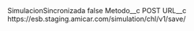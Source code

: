 <?xml version="1.0" encoding="UTF-8"?>
<CustomMetadata xmlns="http://soap.sforce.com/2006/04/metadata" xmlns:xsi="http://www.w3.org/2001/XMLSchema-instance" xmlns:xsd="http://www.w3.org/2001/XMLSchema">
    <label>SimulacionSincronizada</label>
    <protected>false</protected>
    <values>
        <field>Metodo__c</field>
        <value xsi:type="xsd:string">POST</value>
    </values>
    <values>
        <field>URL__c</field>
        <value xsi:type="xsd:string">https://esb.staging.amicar.com/simulation/chl/v1/save/</value>
    </values>
</CustomMetadata>
